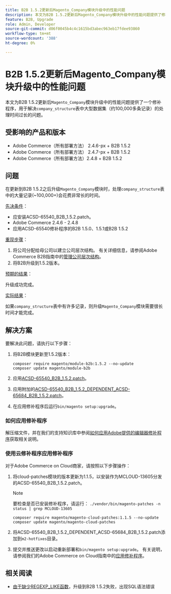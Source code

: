 ```yaml
---
title: B2B 1.5.2更新后Magento_Company模块升级中的性能问题
description: 本文为B2B 1.5.2更新后Magento_Company模块升级中的性能问题提供了修补程序，解决了对company_structure表中大型数据集的处理时间过长的问题。
feature: B2B, Upgrade
role: Admin, Developer
source-git-commit: d06f0045b4c4c1615bd3abec963eb17fdee93860
workflow-type: tm+mt
source-wordcount: '388'
ht-degree: 0%

---
```


# B2B 1.5.2更新后Magento_Company模块升级中的性能问题

本文为B2B 1.5.2更新后`Magento_Company`模块升级中的性能问题提供了一个修补程序，用于解决`company_structure`表中大型数据集（约100,000多条记录）的处理时间过长的问题。

## 受影响的产品和版本

* Adobe Commerce（所有部署方法） 2.4.6-px + B2B 1.5.2
* Adobe Commerce（所有部署方法） 2.4.7-px + B2B 1.5.2
* Adobe Commerce（所有部署方法）2.4.8 + B2B 1.5.2

## 问题

在更新到B2B 1.5.2之后升级`Magento_Company`模块时，处理`company_structure`表中的大量记录(~100,000+)会花费非常长的时间。

<u>先决条件</u>：

* 应安装ACSD-65540_B2B_1.5.2.patch。
* Adobe Commerce 2.4.6 - 2.4.8
* 应用ACSD-65540修补程序的B2B 1.5.0、1.5.1或B2B 1.5.2

<u>重现步骤</u>：

1. 将公司分配给母公司以建立公司层次结构。 有关详细信息，请参阅Adobe Commerce B2B指南中的[管理公司层次结构](https://experienceleague.adobe.com/zh-hans/docs/commerce-admin/b2b/company-management/manage-company-hierarchy)。
1. 将B2B升级到1.5.2版本。

<u>预期的结果</u>：

升级成功完成。

<u>实际结果</u>：

如果`company_structure`表中有许多记录，则升级`Magento_Company`模块需要很长时间才能完成。

## 解决方案

要解决此问题，请执行以下步骤：

1. 将B2B模块更新至1.5.2版本：

   ```
   composer require magento/module-b2b:1.5.2 --no-update
   composer update magento/module-b2b
   ```

1. 应用[ACSD-65540_B2B_1.5.2.patch](/help/troubleshooting/installation-and-upgrade/assets/ACSD-65540_B2B_1.5.2.zip)。

1. 应用附加的[ACSD-65540_B2B_1.5.2_DEPENDENT_ACSD-65684_B2B_1.5.2.patch](/help/troubleshooting/installation-and-upgrade/assets/ACSD-65540_B2B_1.5.2_DEPENDENT_ACSD-65684_B2B_1.5.2.patch.zip)。
1. 在应用修补程序后运行`bin/magento setup:upgrade`。

### 如何应用修补程序

解压缩文件，并在我们的支持知识库中参阅[如何应用Adobe提供的编辑器修补程序](https://experienceleague.adobe.com/zh-hans/docs/commerce-knowledge-base/kb/how-to/how-to-apply-a-composer-patch-provided-by-magento)获取相关说明。

### 使用云修补程序应用修补程序

对于Adobe Commerce on Cloud商家，请按照以下步骤操作：

1. 将cloud-patches模块的版本更新为1.1.5，以安装作为MCLOUD-13605分发的ACSD-65540_B2B_1.5.2.patch。

   >[!NOTE]
   >
   >要检查是否已安装修补程序，请运行：
   > `./vendor/bin/magento-patches -n status | grep MCLOUD-13605`

   ```
   composer require magento/magento-cloud-patches:1.1.5 --no-update
   composer update magento/magento-cloud-patches
   ```

1. 将ACSD-65540_B2B_1.5.2_DEPENDENT_ACSD-65684_B2B_1.5.2.patch添加到`m2-hotfixes`目录。
1. 提交并推送更改以启动重新部署和`bin/magento setup:upgrade`。 有关说明，请参阅我们的Adobe Commerce on Cloud指南中的[应用修补程序](https://experienceleague.adobe.com/zh-hans/docs/commerce-on-cloud/user-guide/develop/upgrade/apply-patches)。

## 相关阅读

* [由于缺少REGEXP_LIKE函数](https://experienceleague.adobe.com/zh-hans/docs/commerce-knowledge-base/kb/troubleshooting/installation-and-upgrade/sql-syntax-error-due-to-missing-regexp-like-function)，升级到B2B 1.5.2失败，出现SQL语法错误
